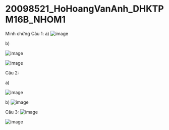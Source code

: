 # 20098521_HoHoangVanAnh_DHKTPM16B_NHOM1
Minh chứng
Câu 1:
a)
![image](https://github.com/yw07761/20098521_HoHoangVanAnh_DHKTPM16B_NHOM1/assets/89188722/fa74665c-85a2-4631-848a-38bfa5ccf838)

b)

![image](https://github.com/yw07761/20098521_HoHoangVanAnh_DHKTPM16B_NHOM1/assets/89188722/bd06b693-a395-4376-a565-d3409d8a61b0)

![image](https://github.com/yw07761/20098521_HoHoangVanAnh_DHKTPM16B_NHOM1/assets/89188722/f36cfb2b-7724-4b84-ae3d-a8b1eb99cd52)

Câu 2:

a)

![image](https://github.com/yw07761/20098521_HoHoangVanAnh_DHKTPM16B_NHOM1/assets/89188722/c4a6c280-31d5-4182-8f25-0c0f8dcb5a5a)


b)
![image](https://github.com/yw07761/20098521_HoHoangVanAnh_DHKTPM16B_NHOM1/assets/89188722/0054c556-47dd-4813-bb8b-19bc5acd5963)

Câu 3: 
![image](https://github.com/yw07761/20098521_HoHoangVanAnh_DHKTPM16B_NHOM1/assets/89188722/45fc623c-2794-436b-b93d-73ad1814922d)

![image](https://github.com/yw07761/20098521_HoHoangVanAnh_DHKTPM16B_NHOM1/assets/89188722/a6210f6f-1f9c-4b7c-a0e9-8050ff25cc8d)
